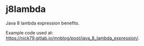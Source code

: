# j8lambda
Java 8 lambda expression benefits.

Example code used at: https://nick79.gitlab.io/mnblog/post/java_8_lambda_expression/.
